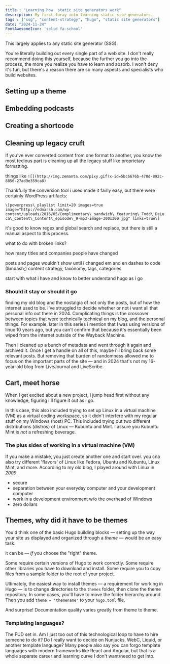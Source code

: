 ```yaml
---
title : "Learning how  static site generators work"
description: My first foray into learning static site generators.
tags : ["ssg", "content-strategy", "hugo", "static site generators"]
date: "2024-11-24"
FontAwesomeIcon: 'solid fa-school'
---
```


This largely applies to any static site generator (SSG).

You're literally building out every single part of a web site. I don't really recommend doing this yourself, because the further you go into the process, the more you realize you have to learn and absorb. I won't deny it's fun, but there's a reason there are so many aspects and specialists who build websites.

## Setting up a theme

## Embedding podcasts

## Creating a shortcode

## Cleaning up legacy cruft

If you've ever converted content from one format to another, you know the most tedious part is cleaning up all the legacy stuff like proprietary formatting.

things like `![](http://img.zemanta.com/pixy.gif?x-id=5bc6676b-470d-892c-8856-27ad9e359ca8)`

Thankfully the conversion tool i used made it fairly easy, but there were certainly WordPress artifacts:

`\[powerpress\_playlist limit=20 images=true image="http://edmarsh.com/wp-content/uploads/2016/05/Complimentary\_sandwich\_featuring\_Todd\_DeLuca\_Content\_Content\_episode\_9-mp3-image-300x300.jpg" links=true\]`

it's good to know regex and global search and replace, but there is still a manual aspect to this process.

what to do with broken links?

how many titles and companies people have changed

posts and pages wouldn't show until i changed em and en dashes to code (\&mdash;)
content strategy, taxonomy, tags, categories

start with what i have and know to better understand hugo as i go

### Should it stay or should it go

finding my old blog and the nostalgia of not only the posts, but of how the internet used to be. i've struggled to decide whether or not i want all that personal info out there in 2024. Complicating things is the crossover between topics that were technically technical on my blog, and the personal things. For example, later in this series i mention that I was using versions of linux 10 years ago, but you can't confirm that because it's essentially been wiped from the internet outside of the Wayback Machine.

Then I cleaned up a bunch of metadata and went through it again and archived it. Once I get a handle on all of this, maybe i'll bring back some relevant posts. But removing that burden of randomness allowed me to focus on the important parts of the site &mdash; and in 2024 that's not my 16-year-old blog from LiveJournal and LiveScribe.

## Cart, meet horse

When I get excited about a new project, I jump head first without any knowledge, figuring i'll figure it out as i go.

In this case, this also included trying to set up Linux in a virtual machine (VM) as a virtual coding workspace, so it didn't interfere with my regular stuff on my Windows (host) PC.  This included trying out two different distributions (distros) of Linux &mdash; Kubuntu and Mint. I assure you Kubuntu Mint is *not* a refreshing beverage.

### The plus sides of working in a virtual machine (VM)

If you make a mistake, you just create another one and start over. you cna also try different 'flavors' of Linux like Fedora, Ubuntu and Kubuntu, Linux Mint, and more. According to my old blog, I played around with Linux in *2009*.

- secure
- separation between your everyday computer and your development computer
- work in a development environment w/o the overhead of Windows
- zero dollars

## Themes, why did it have to be themes

You'd think one of the basic Hugo building blocks &mdash; setting up the way your site us displayed and organized through a *theme* &mdash; would be an easy task.

it can be &mdash; *if* you choose the "right" theme.

Some require certain versions of Hugo to work correctly. Some require other libraries you have to download and install. Some require you to copy files from a sample folder to the root of your project.


Ultimately, the easiest way to install themes &mdash; a requirement for working in Hugo &mdash; is to change directories to the `themes` folder, then clone the theme repository. In some cases, you'll have to move the folder hierarchy around. Then you add `theme = 'themename'` to your `hugo.toml` file.

And surprise! Documentation quality varies greatly from theme to theme.

### Templating languages?

The FUD set in. Am I just too out of this technological loop to have to hire someone to do it? Do I really want to decide on Nunjucks, WebC, Liquid, or another template language? Many people also say you can forgo template languages with modern frameworks like React and Angular, but that is a whole separate career and learning curve I don't want/need to get into.
